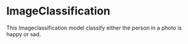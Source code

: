 # ImageClassification
This Imageclassification model classify either the person in a photo is happy or sad.
